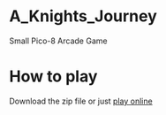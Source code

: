 # A_Knights_Journey
Small Pico-8 Arcade Game

# How to play
Download the zip file or just [play online](https://jbernard3396.itch.io/a-knights-journey)
